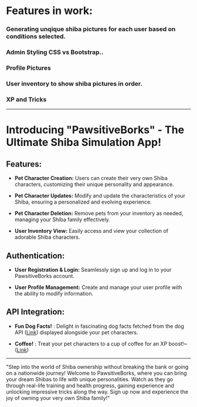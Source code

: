 
# Features in work:

### Generating unqique shiba pictures for each user based on conditions selected.
### Admin Styling CSS vs Bootstrap..
### Profile Pictures
### User inventory to show shiba pictures in order.
### XP and Tricks

------

# Introducing "PawsitiveBorks" - The Ultimate Shiba Simulation App!

## Features:

- **Pet Character Creation:** Users can create their very own Shiba characters, customizing their unique personality and appearance.

- **Pet Character Updates:** Modify and update the characteristics of your Shiba, ensuring a personalized and evolving experience.

- **Pet Character Deletion:** Remove pets from your inventory as needed, managing your Shiba family effectively.

- **User Inventory View:** Easily access and view your collection of adorable Shiba characters.

## Authentication:

- **User Registration & Login:** Seamlessly sign up and log in to your PawsitiveBorks account.

- **User Profile Management:** Create and manage your user profile with the ability to modify information.

## API Integration:

- **Fun Dog Facts!** : Delight in fascinating dog facts fetched from the dog API ([Link](https://kinduff.github.io/dog-api/)) displayed alongside your pet characters.

- **Coffee!** : Treat your pet characters to a cup of coffee for an XP boost!~([Link](https://coffee.alexflipnote.dev/))

---

"Step into the world of Shiba ownership without breaking the bank or going on a nationwide journey! Welcome to PawsitiveBorks, where you can bring your dream Shibas to life with unique personalities. Watch as they go through real-life training and health progress, gaining experience and unlocking impressive tricks along the way. Sign up now and experience the joy of owning your very own Shiba family!"
